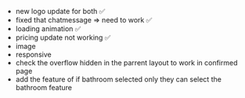 - new logo update for both ✅
- fixed that chatmessage => need to work ✅
- loading animation ✅
- pricing update not working ✅
- image
- responsive
- check the overflow hidden in the parrent layout to work in confirmed page
- add the feature of if bathroom selected only they can select the bathroom feature
